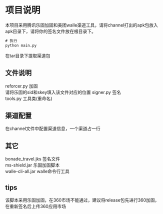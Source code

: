 # 项目说明

本项目采用腾讯乐固加固和美团walle渠道工具，请将channel打出的apk包放入apk目录下，请将你的签名文件放在根目录下。

```cmd
# 执行
python main.py
```

在tar目录下提取渠道包

## 文件说明

reforcer.py 加固  
请将乐固的sid和skey填入该文件对应的位置
signer.py 签名  
tools.py 工具类(重命名)  

## 渠道配置

在channel文件中配置渠道信息，一个渠道占一行

## 其它

bonade_travel.jks 签名文件  
ms-shield.jar 乐固加固脚本  
walle-cli-all.jar walle命令行工具

## tips

该脚本采用乐固加固，在360市场不能通过，建议将release包先进行360加固，在重新签名后上传360应用市场
